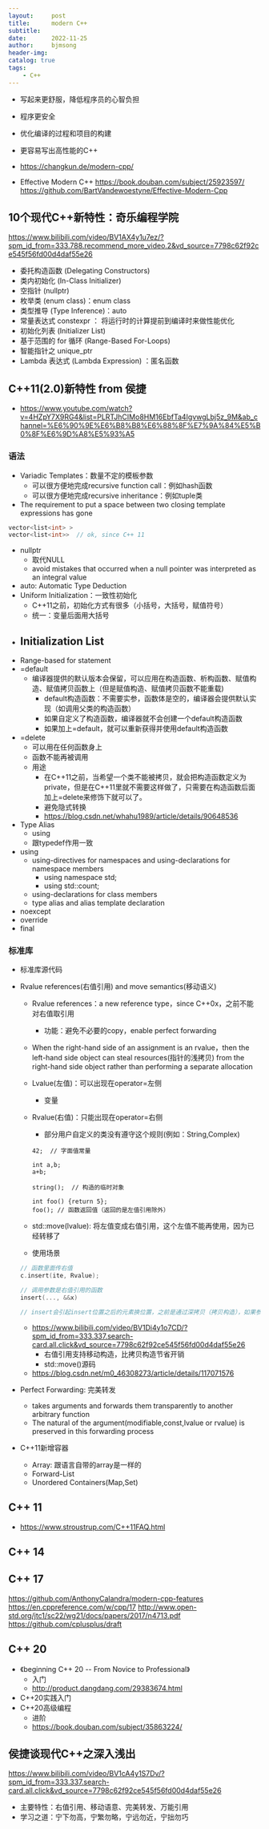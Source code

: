 ```yaml
---
layout:     post
title:      modern C++
subtitle:   
date:       2022-11-25
author:     bjmsong
header-img: 
catalog: true
tags:
    - C++
---
```

- 写起来更舒服，降低程序员的心智负担
- 程序更安全
- 优化编译的过程和项目的构建
- 更容易写出高性能的C++

- https://changkun.de/modern-cpp/
- Effective Modern C++
    https://book.douban.com/subject/25923597/
    https://github.com/BartVandewoestyne/Effective-Modern-Cpp


## 10个现代C++新特性：奇乐编程学院
https://www.bilibili.com/video/BV1AX4y1u7ez/?spm_id_from=333.788.recommend_more_video.2&vd_source=7798c62f92ce545f56fd00d4daf55e26
- 委托构造函数 (Delegating Constructors) 
- 类内初始化 (In-Class Initializer)
- 空指针 (nullptr)
- 枚举类 (enum class)：enum class
- 类型推导 (Type Inference)：auto
- 常量表达式 constexpr ： 将运行时的计算提前到编译时来做性能优化
- 初始化列表 (Initializer List) 
- 基于范围的 for 循环 (Range-Based For-Loops)
- 智能指针之 unique_ptr 
- Lambda 表达式 (Lambda Expression) ：匿名函数


## C++11(2.0)新特性 from 侯捷
- https://www.youtube.com/watch?v=4HZpY7X9RG4&list=PLRTJhCIMo8HM16EbfTa4IgvwgLbj5z_9M&ab_channel=%E6%90%9E%E6%B8%B8%E6%88%8F%E7%9A%84%E5%B0%8F%E6%9D%A8%E5%93%A5
### 语法
- Variadic Templates：数量不定的模板参数
    - 可以很方便地完成recursive function call：例如hash函数
    - 可以很方便地完成recursive inheritance：例如tuple类
- The requirement to put a space between two closing template expressions has gone

```C
vector<list<int> >  
vector<list<int>>  // ok, since C++ 11
```

- nullptr
    - 取代NULL
    - avoid mistakes that occurred when a null pointer was interpreted as an integral value
- auto: Automatic Type Deduction
- Uniform Initialization：一致性初始化
    - C++11之前，初始化方式有很多（小括号，大括号，赋值符号）
    - 统一：变量后面用大括号
- Initialization List
    - 
- Range-based for statement
- =default
    - 编译器提供的默认版本会保留，可以应用在构造函数、析构函数、赋值构造、赋值拷贝函数上（但是赋值构造、赋值拷贝函数不能重载)
        - default构造函数：不需要实参，函数体是空的，编译器会提供默认实现（如调用父类的构造函数）
        - 如果自定义了构造函数，编译器就不会创建一个default构造函数
        - 如果加上=default，就可以重新获得并使用default构造函数
- =delete
    - 可以用在任何函数身上
    - 函数不能再被调用
    - 用途
        - 在C++11之前，当希望一个类不能被拷贝，就会把构造函数定义为private，但是在C++11里就不需要这样做了，只需要在构造函数后面加上=delete来修饰下就可以了。
        - 避免隐式转换
        - https://blog.csdn.net/whahu1989/article/details/90648536
- Type Alias
    - using
    - 跟typedef作用一致
- using
    - using-directives for namespaces and using-declarations for namespace members
        - using namespace std;
        - using std::count;
    - using-declarations for class members
    - type alias and alias template declaration
- noexcept
- override
- final

### 标准库
- 标准库源代码
- Rvalue references(右值引用) and move semantics(移动语义)
    - Rvalue references：a new reference type，since C++0x，之前不能对右值取引用
        - 功能：避免不必要的copy，enable perfect forwarding
    - When the right-hand side of an assignment is an rvalue，then the left-hand side object can steal resources(指针的浅拷贝) from the right-hand side object rather than performing a separate allocation
    - Lvalue(左值)：可以出现在operator=左侧
        - 变量
    - Rvalue(右值)：只能出现在operator=右侧
        - 部分用户自定义的类没有遵守这个规则(例如：String,Complex)

        ```
        42;  // 字面值常量

        int a,b;
        a+b;

        string();  // 构造的临时对象

        int foo() {return 5};
        foo(); // 函数返回值（返回的是左值引用除外）
        ```

    - std::move(lvalue): 将左值变成右值引用，这个左值不能再使用，因为已经转移了
    - 使用场景

    ```C
    // 函数里面传右值
    c.insert(ite, Rvalue);

    // 调用参数是右值引用的函数
    insert(..., &&x)

    // insert会引起insert位置之后的元素换位置，之前是通过深拷贝（拷贝构造），如果参数是右值引用，调用该类型的移动构造（指针浅拷贝，同时原理的指针置为空）
    ```

    - https://www.bilibili.com/video/BV1Di4y1o7CD/?spm_id_from=333.337.search-card.all.click&vd_source=7798c62f92ce545f56fd00d4daf55e26
        - 右值引用支持移动构造，比拷贝构造节省开销
        - std::move()源码
    - https://blog.csdn.net/m0_46308273/article/details/117071576
- Perfect Forwarding: 完美转发
    - takes arguments and forwards them transparently to another arbitrary function
    - The natural of the argument(modifiable,const,lvalue or rvalue) is preserved in this forwarding process

- C++11新增容器
    - Array: 跟语言自带的array是一样的
    - Forward-List
    - Unordered Containers(Map,Set)

## C++ 11
- https://www.stroustrup.com/C++11FAQ.html

## C++ 14


## C++ 17
https://github.com/AnthonyCalandra/modern-cpp-features
https://en.cppreference.com/w/cpp/17
http://www.open-std.org/jtc1/sc22/wg21/docs/papers/2017/n4713.pdf
https://github.com/cplusplus/draft

## C++ 20
- 《beginning C++ 20 -- From Novice to Professional》
    - 入门
    - http://product.dangdang.com/29383674.html
- C++20实践入门
- C++20高级编程
    - 进阶
    - https://book.douban.com/subject/35863224/

## 侯捷谈现代C++之深入浅出
https://www.bilibili.com/video/BV1cA4y1S7Dv/?spm_id_from=333.337.search-card.all.click&vd_source=7798c62f92ce545f56fd00d4daf55e26
- 主要特性：右值引用、移动语意、完美转发、万能引用
- 学习之道：宁下勿高，宁繁勿略，宁远勿近，宁拙勿巧